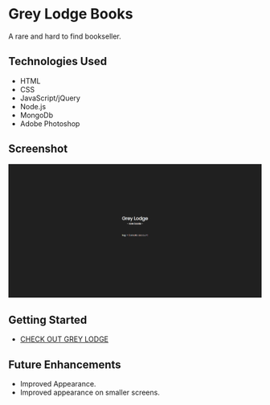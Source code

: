 # Grey Lodge Books

A rare and hard to find bookseller.

## Technologies Used
- HTML
- CSS
- JavaScript/jQuery
- Node.js
- MongoDb
- Adobe Photoshop

## Screenshot
![Alt text](/img/Screenshot01.png)

## Getting Started
 - [CHECK OUT GREY LODGE](https://greylodge.herokuapp.com/)

## Future Enhancements
 - Improved Appearance.
 - Improved appearance on smaller screens.